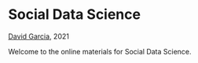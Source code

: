 # Social Data Science

[David Garcia](http://dgarcia.eu), 2021

Welcome to the online materials for Social Data Science.
